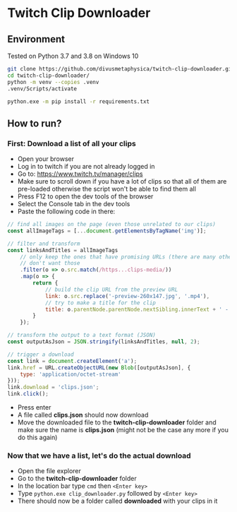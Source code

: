 # Twitch Clip Downloader

## Environment

Tested on Python 3.7 and 3.8 on Windows 10

```bash
git clone https://github.com/divusmetaphysica/twitch-clip-downloader.git
cd twitch-clip-downloader/
python -m venv --copies .venv
.venv/Scripts/activate

python.exe -m pip install -r requirements.txt
```

## How to run?

### First: Download a list of all your clips

- Open your browser
- Log in to twitch if you are not already logged in
- Go to: https://www.twitch.tv/manager/clips
- Make sure to scroll down if you have a lot of clips so that all of them are pre-loaded otherwise the script won't be able to find them all
- Press F12 to open the dev tools of the browser
- Select the Console tab in the dev tools
- Paste the following code in there:

```javascript
// find all images on the page (even those unrelated to our clips)
const allImageTags = [...document.getElementsByTagName('img')];

// filter and transform
const linksAndTitles = allImageTags
    // only keep the ones that have promising URLs (there are many other images apart from clip thumbnails and we
    // don't want those
    .filter(o => o.src.match(/https...clips-media/))
    .map(o => {
        return {
            // build the clip URL from the preview URL
            link: o.src.replace('-preview-260x147.jpg', '.mp4'),
            // try to make a title for the clip
            title: o.parentNode.parentNode.nextSibling.innerText + ' - ' + o.nextSibling.innerText
        }
    });

// transform the output to a text format (JSON)
const outputAsJson = JSON.stringify(linksAndTitles, null, 2);

// trigger a download
const link = document.createElement('a');
link.href = URL.createObjectURL(new Blob([outputAsJson], {
    type: 'application/octet-stream'
}));
link.download = 'clips.json';
link.click();
``` 
- Press enter
- A file called **clips.json** should now download
- Move the downloaded file to the **twitch-clip-downloader** folder and make sure the name is **clips.json** (might not be the case any more if you do this again)

### Now that we have a list, let's do the actual download

- Open the file explorer
- Go to the **twitch-clip-downloader** folder
- In the location bar type `cmd` then `<Enter key>`
- Type `python.exe clip_downloader.py` followed by `<Enter key>` 
- There should now be a folder called **downloaded** with your clips in it
